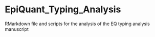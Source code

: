 # EpiQuant_Typing_Analysis
RMarkdown file and scripts for the analysis of the EQ typing analysis manuscript
